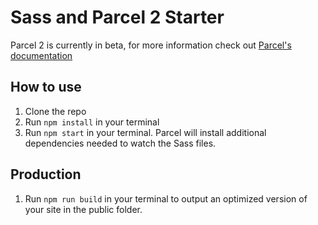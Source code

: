 # Sass and Parcel 2 Starter

Parcel 2 is currently in beta, for more information check out [Parcel's documentation](https://v2.parceljs.org/)

## How to use
1. Clone the repo
2. Run `npm install` in your terminal
3. Run `npm start` in your terminal. Parcel will install additional dependencies needed to watch the Sass files.

## Production
1. Run `npm run build` in your terminal to output an optimized version of your site in the public folder.

